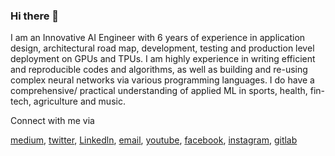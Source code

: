
### Hi there 👋

I am an Innovative AI Engineer with 6 years of experience in application design, architectural road map, development, testing and production level deployment on GPUs and TPUs. I am highly experience in writing efficient and reproducible codes and algorithms, as well as building and re-using complex neural networks via various programming languages. I do have a comprehensive/ practical understanding of applied ML in sports, health, fin-tech, agriculture and music. 


Connect with me via

[medium](https://medium.com/@elishatofunmi), [twitter](https://twitter.com/Elishatofunmi), [Linkedln](https://www.linkedin.com/in/elisha-odemakinde-366705150/), [email](elishatofunmi@gmail.com), [youtube](https://www.youtube.com/channel/UCQyQEeCYfaXLDjEztQxba0Q), [facebook](https://web.facebook.com/elisha.odemakinde.1), [instagram](https://www.instagram.com/elishatofunmi/), [gitlab](https://gitlab.com/elishatofunmi)
